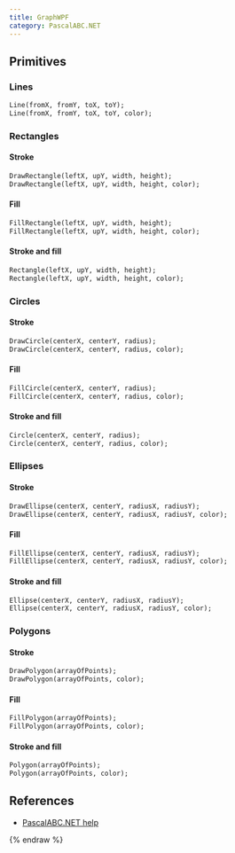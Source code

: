 ```yaml
---
title: GraphWPF
category: PascalABC.NET
---
```


## Primitives

### Lines

```pascal
Line(fromX, fromY, toX, toY);
Line(fromX, fromY, toX, toY, color);
```

### Rectangles

#### Stroke

```pascal
DrawRectangle(leftX, upY, width, height);
DrawRectangle(leftX, upY, width, height, color);
```

#### Fill

```pascal
FillRectangle(leftX, upY, width, height);
FillRectangle(leftX, upY, width, height, color);
```

#### Stroke and fill

```pascal
Rectangle(leftX, upY, width, height);
Rectangle(leftX, upY, width, height, color);
```

### Circles

#### Stroke

```pascal
DrawCircle(centerX, centerY, radius);
DrawCircle(centerX, centerY, radius, color);
```

#### Fill

```pascal
FillCircle(centerX, centerY, radius);
FillCircle(centerX, centerY, radius, color);
```

#### Stroke and fill

```pascal
Circle(centerX, centerY, radius);
Circle(centerX, centerY, radius, color);
```

### Ellipses

#### Stroke

```pascal
DrawEllipse(centerX, centerY, radiusX, radiusY);
DrawEllipse(centerX, centerY, radiusX, radiusY, color);
```

#### Fill

```pascal
FillEllipse(centerX, centerY, radiusX, radiusY);
FillEllipse(centerX, centerY, radiusX, radiusY, color);
```

#### Stroke and fill

```pascal
Ellipse(centerX, centerY, radiusX, radiusY);
Ellipse(centerX, centerY, radiusX, radiusY, color);
```

### Polygons

#### Stroke

```pascal
DrawPolygon(arrayOfPoints);
DrawPolygon(arrayOfPoints, color);
```

#### Fill

```pascal
FillPolygon(arrayOfPoints);
FillPolygon(arrayOfPoints, color);
```

#### Stroke and fill

```pascal
Polygon(arrayOfPoints);
Polygon(arrayOfPoints, color);
```

## References

* [PascalABC.NET help](http://pascalabc.net/downloads/pabcnethelp/index.htm)

{% endraw %}
